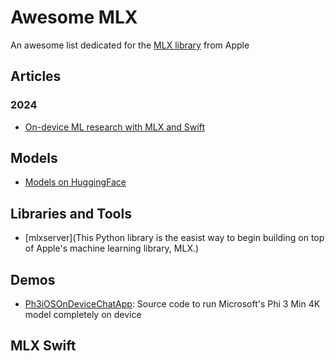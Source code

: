 # Awesome MLX

An awesome list dedicated for the [MLX library](https://github.com/ml-explore/mlx) from Apple

## Articles

### 2024
-  [On-device ML research with MLX and Swift](https://www.swift.org/blog/mlx-swift/)

## Models

- [Models on HuggingFace](https://huggingface.co/mlx-community)

## Libraries and Tools

- [mlxserver](This Python library is the easist way to begin building on top of Apple's machine learning library, MLX.)

## Demos

- [Ph3iOSOnDeviceChatApp](https://inkysquid4.gumroad.com/l/lghejp): Source code to run Microsoft's Phi 3 Min 4K model completely on device

## MLX Swift